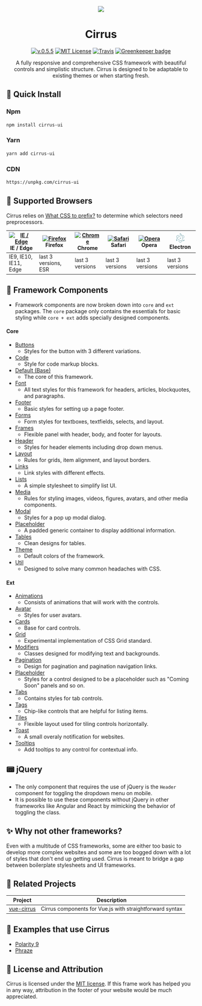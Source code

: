 <p align="center"><img src="https://github.com/Spiderpig86/Cirrus/blob/master/img/CirrusLogo.png" width="200"></p>
<h1 align="center">Cirrus</h1>

<div align="center">

  [![v.0.5.5](https://img.shields.io/badge/cirrus-0.5.5-blue.svg?style=flat-square)](https://github.com/Spiderpig86/Cirrus)
  [![MIT License](https://img.shields.io/github/license/Spiderpig86/Cirrus.svg?style=flat-square)](https://opensource.org/licenses/MIT)
  [![Travis](https://img.shields.io/travis/Spiderpig86/Cirrus.svg?style=flat-square)](https://travis-ci.org/Spiderpig86/Cirrus)
  [![Greenkeeper badge](https://badges.greenkeeper.io/Spiderpig86/Cirrus.svg?style=flat-square)](https://greenkeeper.io/)

</div>

<p align="center">
A fully responsive and comprehensive CSS framework with beautiful controls and simplistic structure. Cirrus is designed to be adaptable to existing themes or when starting fresh.
</p>

## :hammer: Quick Install

### Npm
```sh
npm install cirrus-ui
```

### Yarn

```sh
yarn add cirrus-ui
```

### CDN

```html
https://unpkg.com/cirrus-ui
```

## :dart: Supported Browsers
Cirrus relies on  [What CSS to prefix?](http://shouldiprefix.com/) to determine which selectors need preprocessors.

| [<img src="https://raw.githubusercontent.com/alrra/browser-logos/master/src/edge/edge_48x48.png" alt="IE / Edge" width="24px" height="24px" />](http://godban.github.io/browsers-support-badges/)</br>IE / Edge | [<img src="https://raw.githubusercontent.com/alrra/browser-logos/master/src/firefox/firefox_48x48.png" alt="Firefox" width="24px" height="24px" />](http://godban.github.io/browsers-support-badges/)</br>Firefox | [<img src="https://raw.githubusercontent.com/alrra/browser-logos/master/src/chrome/chrome_48x48.png" alt="Chrome" width="24px" height="24px" />](http://godban.github.io/browsers-support-badges/)</br>Chrome | [<img src="https://raw.githubusercontent.com/alrra/browser-logos/master/src/safari/safari_48x48.png" alt="Safari" width="24px" height="24px" />](http://godban.github.io/browsers-support-badges/)</br>Safari | [<img src="https://raw.githubusercontent.com/alrra/browser-logos/master/src/opera/opera_48x48.png" alt="Opera" width="24px" height="24px" />](http://godban.github.io/browsers-support-badges/)</br>Opera | [<img src="https://raw.githubusercontent.com/alrra/browser-logos/master/src/electron/electron_48x48.png" alt="Electron" width="24px" height="24px" />](http://godban.github.io/browsers-support-badges/)</br>Electron |
| --- | --- | --- | --- | --- | --- |
| IE9, IE10, IE11, Edge | last 3 versions, ESR | last 3 versions | last 3 versions | last 3 versions | last 3 versions |

## :crystal_ball: Framework Components
* Framework components are now broken down into `core` and `ext` packages. The `core` package only contains the essentials for basic styling while `core + ext` adds specially designed components.

#### Core
* [Buttons](https://github.com/Spiderpig86/Cirrus/blob/master/src/core/button.css "Buttons")
  * Styles for the button with 3 different variations.
* [Code](https://github.com/Spiderpig86/Cirrus/blob/master/src/core/code.css "Code")
  * Style for code markup blocks.
* [Default (Base)](https://github.com/Spiderpig86/Cirrus/blob/master/src/core/default.css "Default")
  * The core of this framework.
* [Font](https://github.com/Spiderpig86/Cirrus/blob/master/src/core/font.css "Font")
  * All text styles for this framework for headers, articles, blockquotes, and paragraphs.
* [Footer](https://github.com/Spiderpig86/Cirrus/blob/master/src/core/footer.css "Footer")
  * Basic styles for setting up a page footer.
* [Forms](https://github.com/Spiderpig86/Cirrus/blob/master/src/core/forms.css "Forms")
  * Form styles for textboxes, textfields, selects, and layout.
* [Frames](https://github.com/Spiderpig86/Cirrus/blob/master/src/core/frames.css "Frames")
  * Flexible panel with header, body, and footer for layouts.
* [Header](https://github.com/Spiderpig86/Cirrus/blob/master/src/core/header.css "Header")
  * Styles for header elements including drop down menus.
* [Layout](https://github.com/Spiderpig86/Cirrus/blob/master/src/core/layout.css "Layout")
  * Rules for grids, item alignment, and layout borders.
* [Links](https://github.com/Spiderpig86/Cirrus/blob/master/src/core/links.css "Links")
  * Link styles with different effects.
* [Lists](https://github.com/Spiderpig86/Cirrus/blob/master/src/core/lists.css "Lists")
  * A simple stylesheet to simplify list UI.
* [Media](https://github.com/Spiderpig86/Cirrus/blob/master/src/core/media.css "Media")
  * Rules for styling images, videos, figures, avatars, and other media components.
* [Modal](https://github.com/Spiderpig86/Cirrus/blob/master/src/core/modal.css "Modal")
  * Styles for a pop up modal dialog.
* [Placeholder](https://github.com/Spiderpig86/Cirrus/blob/master/src/core/placeholder.css "Placeholder")
  * A padded generic container to display additional information.
* [Tables](https://github.com/Spiderpig86/Cirrus/blob/master/src/core/table.css "Tables")
  * Clean designs for tables.
* [Theme](https://github.com/Spiderpig86/Cirrus/blob/master/src/core/theme.css "Theme")
  * Default colors of the framework.
* [Util](https://github.com/Spiderpig86/Cirrus/blob/master/src/core/util.css "Utils")
  * Designed to solve many common headaches with CSS.
  
#### Ext
* [Animations](https://github.com/Spiderpig86/Cirrus/blob/master/src/ext/animations.css "Animations")
  * Consists of animations that will work with the controls.
* [Avatar](https://github.com/Spiderpig86/Cirrus/blob/master/src/ext/avatar.css "Avatar")
  * Styles for user avatars.
* [Cards](https://github.com/Spiderpig86/Cirrus/blob/master/src/ext/card.css "Cards")
  * Base for card controls.
* [Grid](https://github.com/Spiderpig86/Cirrus/blob/master/src/ext/card.css "Grid")
  * Experimental implementation of CSS Grid standard.
* [Modifiers](https://github.com/Spiderpig86/Cirrus/blob/master/src/ext/modifiers.css "Modifiers")
  * Classes designed for modifying text and backgrounds.
* [Pagination](https://github.com/Spiderpig86/Cirrus/blob/master/src/ext/pagination.css "Pagination")
  * Design for pagination and pagination navigation links.
* [Placeholder](https://github.com/Spiderpig86/Cirrus/blob/master/src/ext/placeholder.css "Placeholder")
  * Styles for a control designed to be a placeholder such as "Coming Soon" panels and so on.
* [Tabs](https://github.com/Spiderpig86/Cirrus/blob/master/src/ext/tabs.css "Tabs")
  * Contains styles for tab controls.
* [Tags](https://github.com/Spiderpig86/Cirrus/blob/master/src/ext/tags.css "Tags")
  * Chip-like controls that are helpful for listing items.
* [Tiles](https://github.com/Spiderpig86/Cirrus/blob/master/src/ext/tiles.css "Tiles")
  * Flexible layout used for tiling controls horizontally.
* [Toast](https://github.com/Spiderpig86/Cirrus/blob/master/src/ext/toast.css "Toast")
  * A small overaly notification for websites.
* [Tooltips](https://github.com/Spiderpig86/Cirrus/blob/master/src/ext/tooltips.css "Tooltips")
  * Add tooltips to any control for contextual info.

## :pager: jQuery
* The only component that requires the use of jQuery is the `Header` component for toggling the dropdown menu on mobile.
* It is possible to use these components without jQuery in other frameworks like Angular and React by mimicking the behavior of toggling the class.

## :sparkles: Why not other frameworks?
Even with a multitude of CSS frameworks, some are either too basic to develop more complex websites and some are too bogged down with a lot of styles that don't end up getting used. Cirrus is meant to bridge a gap between boilerplate stylesheets and UI frameworks.

## :clap: Related Projects
| Project                                                                              | Description                                                                            |
|--------------------------------------------------------------------------------------|----------------------------------------------------------------------------------------|
| [vue-cirrus](https://github.com/FlorianWoelki/vue-cirrus)   | Cirrus components for Vue.js with straightforward syntax                                             |

## :gem: Examples that use Cirrus
* [Polarity 9](http://polarity.x10.mx/browser "Polarity 9 Promo Page")
* [Phraze](https://phrazes.net "Phraze")

## :ledger: License and Attribution
Cirrus is licensed under the [MIT license](https://github.com/Spiderpig86/Cirrus/blob/master/LICENSE "MIT License"). If this frame work has helped you in any way, attribution in the footer of your website would be much appreciated.
